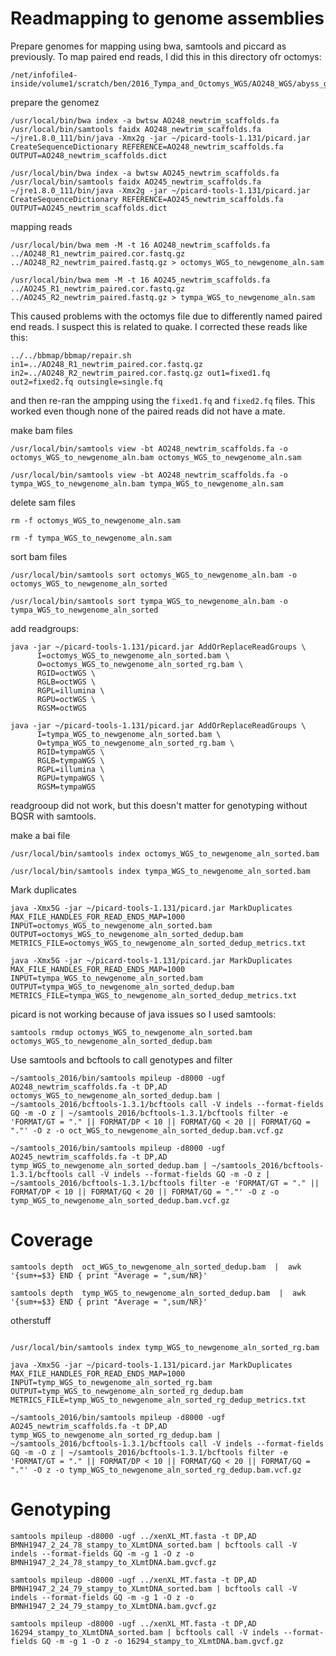 # Readmapping to genome assemblies

Prepare genomes for mapping using bwa, samtools and piccard as previously.  To map paired end reads, I did this in this directory ofr octomys:
```
/net/infofile4-inside/volume1/scratch/ben/2016_Tympa_and_Octomys_WGS/AO248_WGS/abyss_genome_assembly
```

prepare the genomez
```
/usr/local/bin/bwa index -a bwtsw AO248_newtrim_scaffolds.fa
/usr/local/bin/samtools faidx AO248_newtrim_scaffolds.fa
~/jre1.8.0_111/bin/java -Xmx2g -jar ~/picard-tools-1.131/picard.jar CreateSequenceDictionary REFERENCE=AO248_newtrim_scaffolds.fa OUTPUT=AO248_newtrim_scaffolds.dict
```

```
/usr/local/bin/bwa index -a bwtsw AO245_newtrim_scaffolds.fa
/usr/local/bin/samtools faidx AO245_newtrim_scaffolds.fa
~/jre1.8.0_111/bin/java -Xmx2g -jar ~/picard-tools-1.131/picard.jar CreateSequenceDictionary REFERENCE=AO245_newtrim_scaffolds.fa OUTPUT=AO245_newtrim_scaffolds.dict
```

mapping reads

```
/usr/local/bin/bwa mem -M -t 16 AO248_newtrim_scaffolds.fa ../AO248_R1_newtrim_paired.cor.fastq.gz ../AO248_R2_newtrim_paired.fastq.gz > octomys_WGS_to_newgenome_aln.sam
```


```
/usr/local/bin/bwa mem -M -t 16 AO245_newtrim_scaffolds.fa ../AO245_R1_newtrim_paired.cor.fastq.gz ../AO245_R2_newtrim_paired.fastq.gz > tympa_WGS_to_newgenome_aln.sam
```

This caused problems with the octomys file due to differently named paired end reads.  I suspect this is related to quake.  I corrected these reads like this:

```
../../bbmap/bbmap/repair.sh in1=../AO248_R1_newtrim_paired.cor.fastq.gz in2=../AO248_R2_newtrim_paired.cor.fastq.gz out1=fixed1.fq out2=fixed2.fq outsingle=single.fq
```
and then re-ran the ampping using the `fixed1.fq` and `fixed2.fq` files. This worked even though none of the paired reads did not have a mate.


make bam files

```
/usr/local/bin/samtools view -bt AO248_newtrim_scaffolds.fa -o octomys_WGS_to_newgenome_aln.bam octomys_WGS_to_newgenome_aln.sam
```

```
/usr/local/bin/samtools view -bt AO248_newtrim_scaffolds.fa -o tympa_WGS_to_newgenome_aln.bam tympa_WGS_to_newgenome_aln.sam
```

delete sam files

```
rm -f octomys_WGS_to_newgenome_aln.sam
```
```
rm -f tympa_WGS_to_newgenome_aln.sam
```

sort bam files
```
/usr/local/bin/samtools sort octomys_WGS_to_newgenome_aln.bam -o octomys_WGS_to_newgenome_aln_sorted
```
```
/usr/local/bin/samtools sort tympa_WGS_to_newgenome_aln.bam -o tympa_WGS_to_newgenome_aln_sorted
```

add readgroups:

```
java -jar ~/picard-tools-1.131/picard.jar AddOrReplaceReadGroups \
      I=octomys_WGS_to_newgenome_aln_sorted.bam \
      O=octomys_WGS_to_newgenome_aln_sorted_rg.bam \
      RGID=octWGS \
      RGLB=octWGS \
      RGPL=illumina \
      RGPU=octWGS \
      RGSM=octWGS
```

```
java -jar ~/picard-tools-1.131/picard.jar AddOrReplaceReadGroups \
      I=tympa_WGS_to_newgenome_aln_sorted.bam \
      O=tympa_WGS_to_newgenome_aln_sorted_rg.bam \
      RGID=tympaWGS \
      RGLB=tympaWGS \
      RGPL=illumina \
      RGPU=tympaWGS \
      RGSM=tympaWGS
```
readgrooup did not work, but this doesn't matter for genotyping without BQSR with samtools.

make a bai file
```
/usr/local/bin/samtools index octomys_WGS_to_newgenome_aln_sorted.bam
```
```
/usr/local/bin/samtools index tympa_WGS_to_newgenome_aln_sorted.bam
```
Mark duplicates

```
java -Xmx5G -jar ~/picard-tools-1.131/picard.jar MarkDuplicates MAX_FILE_HANDLES_FOR_READ_ENDS_MAP=1000 INPUT=octomys_WGS_to_newgenome_aln_sorted.bam OUTPUT=octomys_WGS_to_newgenome_aln_sorted_dedup.bam METRICS_FILE=octomys_WGS_to_newgenome_aln_sorted_dedup_metrics.txt
```
```
java -Xmx5G -jar ~/picard-tools-1.131/picard.jar MarkDuplicates MAX_FILE_HANDLES_FOR_READ_ENDS_MAP=1000 INPUT=tympa_WGS_to_newgenome_aln_sorted.bam OUTPUT=tympa_WGS_to_newgenome_aln_sorted_dedup.bam METRICS_FILE=tympa_WGS_to_newgenome_aln_sorted_dedup_metrics.txt
```

picard is not working because of java issues so I used samtools:
```
samtools rmdup octomys_WGS_to_newgenome_aln_sorted.bam octomys_WGS_to_newgenome_aln_sorted_dedup.bam
```


Use samtools and bcftools to call genotypes and filter


```
~/samtools_2016/bin/samtools mpileup -d8000 -ugf AO248_newtrim_scaffolds.fa -t DP,AD octomys_WGS_to_newgenome_aln_sorted_dedup.bam | ~/samtools_2016/bcftools-1.3.1/bcftools call -V indels --format-fields GQ -m -O z | ~/samtools_2016/bcftools-1.3.1/bcftools filter -e 'FORMAT/GT = "." || FORMAT/DP < 10 || FORMAT/GQ < 20 || FORMAT/GQ = "."' -O z -o oct_WGS_to_newgenome_aln_sorted_dedup.bam.vcf.gz
```

```
~/samtools_2016/bin/samtools mpileup -d8000 -ugf AO245_newtrim_scaffolds.fa -t DP,AD tymp_WGS_to_newgenome_aln_sorted_dedup.bam | ~/samtools_2016/bcftools-1.3.1/bcftools call -V indels --format-fields GQ -m -O z | ~/samtools_2016/bcftools-1.3.1/bcftools filter -e 'FORMAT/GT = "." || FORMAT/DP < 10 || FORMAT/GQ < 20 || FORMAT/GQ = "."' -O z -o tymp_WGS_to_newgenome_aln_sorted_dedup.bam.vcf.gz
```

# Coverage

```
samtools depth  oct_WGS_to_newgenome_aln_sorted_dedup.bam  |  awk '{sum+=$3} END { print "Average = ",sum/NR}'

```
```
samtools depth  tymp_WGS_to_newgenome_aln_sorted_dedup.bam  |  awk '{sum+=$3} END { print "Average = ",sum/NR}'
```

otherstuff
```

/usr/local/bin/samtools index tymp_WGS_to_newgenome_aln_sorted_rg.bam

java -Xmx5G -jar ~/picard-tools-1.131/picard.jar MarkDuplicates MAX_FILE_HANDLES_FOR_READ_ENDS_MAP=1000 INPUT=tymp_WGS_to_newgenome_aln_sorted_rg.bam OUTPUT=tymp_WGS_to_newgenome_aln_sorted_rg_dedup.bam METRICS_FILE=tymp_WGS_to_newgenome_aln_sorted_rg_dedup_metrics.txt

~/samtools_2016/bin/samtools mpileup -d8000 -ugf AO245_newtrim_scaffolds.fa -t DP,AD tymp_WGS_to_newgenome_aln_sorted_rg_dedup.bam | ~/samtools_2016/bcftools-1.3.1/bcftools call -V indels --format-fields GQ -m -O z | ~/samtools_2016/bcftools-1.3.1/bcftools filter -e 'FORMAT/GT = "." || FORMAT/DP < 10 || FORMAT/GQ < 20 || FORMAT/GQ = "."' -O z -o tymp_WGS_to_newgenome_aln_sorted_rg_dedup.bam.vcf.gz
```

# Genotyping
```
samtools mpileup -d8000 -ugf ../xenXL_MT.fasta -t DP,AD BMNH1947_2_24_78_stampy_to_XLmtDNA_sorted.bam | bcftools call -V indels --format-fields GQ -m -g 1 -O z -o BMNH1947_2_24_78_stampy_to_XLmtDNA.bam.gvcf.gz
```
```
samtools mpileup -d8000 -ugf ../xenXL_MT.fasta -t DP,AD BMNH1947_2_24_79_stampy_to_XLmtDNA_sorted.bam | bcftools call -V indels --format-fields GQ -m -g 1 -O z -o BMNH1947_2_24_79_stampy_to_XLmtDNA.bam.gvcf.gz
```
```
samtools mpileup -d8000 -ugf ../xenXL_MT.fasta -t DP,AD 16294_stampy_to_XLmtDNA_sorted.bam | bcftools call -V indels --format-fields GQ -m -g 1 -O z -o 16294_stampy_to_XLmtDNA.bam.gvcf.gz
```

